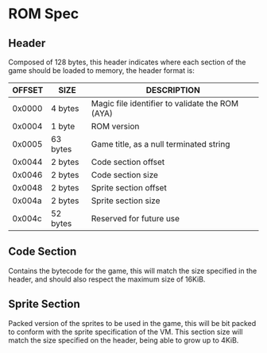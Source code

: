 # ROM Spec

## Header
Composed of 128 bytes, this header indicates where each section of the game 
should be loaded to memory, the header format is:

| OFFSET | SIZE     | DESCRIPTION                                              |
|--------|----------|----------------------------------------------------------|
| 0x0000 |  4 bytes | Magic file identifier to validate the ROM (AYA)          |
| 0x0004 |  1 byte  | ROM version                                              |
| 0x0005 | 63 bytes | Game title, as a null terminated string                  |
| 0x0044 |  2 bytes | Code section offset                                      |
| 0x0046 |  2 bytes | Code section size                                        |
| 0x0048 |  2 bytes | Sprite section offset                                    |
| 0x004a |  2 bytes | Sprite section size                                      |
| 0x004c | 52 bytes | Reserved for future use                                  |

## Code Section
Contains the bytecode for the game, this will match the size specified in the
header, and should also respect the maximum size of 16KiB.

## Sprite Section
Packed version of the sprites to be used in the game, this will be bit packed
to conform with the sprite specification of the VM. This section size will match
the size specified on the header, being able to grow up to 4KiB.
